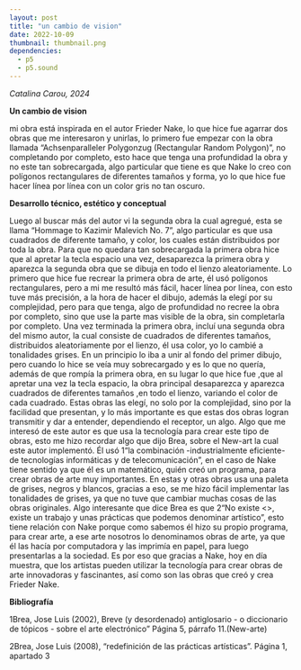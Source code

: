 ```yaml
---
layout: post
title: "un cambio de vision"
date: 2022-10-09
thumbnail: thumbnail.png
dependencies:
  - p5
  - p5.sound
---
```


<div id="div-sketch">
  <script type="text/javascript" src="sketch.js"></script>
</div>

_Catalina Carou, 2024_

**Un cambio de vision**

mi obra está inspirada en el autor Frieder Nake, lo que hice fue agarrar dos obras que me interesaron y unirlas, lo primero fue empezar con la obra llamada “Achsenparalleler Polygonzug (Rectangular Random Polygon)”, no completando por completo, esto hace que tenga una profundidad la obra y no este tan sobrecargada, algo particular que tiene es que Nake lo creo con polígonos rectangulares de diferentes tamaños y forma, yo lo que hice fue hacer línea por línea con un color gris no tan oscuro.

**Desarrollo técnico, estético y conceptual**

Luego al buscar más del autor vi la segunda obra la cual agregué, esta se llama “Hommage to Kazimir Malevich No. 7”, algo particular es que usa cuadrados de diferente tamaño, y color, los cuales están distribuidos por toda la obra. Para que no quedara tan sobrecargada la primera obra hice que al apretar la tecla espacio una vez, desaparezca la primera obra y aparezca la segunda obra que se dibuja en todo el lienzo aleatoriamente.
Lo primero que hice fue recrear la primera obra de arte, él usó polígonos rectangulares, pero a mi me resultó más fácil, hacer línea por línea, con esto tuve más precisión, a la hora de hacer el dibujo, además la elegí por su complejidad, pero para que tenga, algo de profundidad no recree la obra por completo, sino que use la parte mas visible de la obra, sin completarla por completo.
Una vez terminada la primera obra, incluí una segunda obra del mismo autor, la cual consiste de cuadrados de diferentes tamaños, distribuidos aleatoriamente por el lienzo, él usa color, yo lo cambié a tonalidades grises.
En un principio lo iba a unir al fondo del primer dibujo, pero cuando lo hice se veía muy sobrecargado y es lo que no quería, además de que rompía la primera obra, en su lugar lo que hice fue ,que al apretar una vez la tecla espacio, la obra principal desaparezca y aparezca cuadrados de diferentes tamaños ,en todo el lienzo, variando el color de cada cuadrado.
Estas obras las elegí, no solo por la complejidad, sino  por la facilidad que presentan, y lo más importante es que estas dos obras logran transmitir y dar a entender, dependiendo el receptor, un algo.
Algo que me interesó de este autor es que usa la tecnología para crear este tipo de obras, esto me hizo recordar algo que dijo Brea, sobre el New-art la cual este autor implementó. Él usó 1“la combinación -industrialmente eficiente- de tecnologías informáticas y de telecomunicación”, en el caso de Nake tiene sentido ya que él es un matemático, quién creó un programa, para crear obras de arte muy importantes.
En estas y otras obras usa una paleta de grises, negros y blancos, gracias a eso, se me hizo fácil implementar las tonalidades de grises, ya que no tuve que cambiar muchas cosas de las obras originales.
Algo interesante que dice Brea es que 2“No existe <<obra de arte>>, existe un trabajo y unas prácticas que podemos denominar artístico”, esto tiene relación con Nake porque como sabemos él hizo su propio programa, para crear arte, a ese arte nosotros lo denominamos obras de arte, ya que él las hacía por computadora y las imprimía en papel, para luego presentarlas a la sociedad. Es por eso que gracias a Nake, hoy en día muestra, que los artistas pueden utilizar la tecnología para crear obras de arte innovadoras y fascinantes, así como son las obras que creó y crea Frieder Nake.


**Bibliografía**

 1Brea, Jose Luis (2002), Breve (y desordenado) antiglosario - o diccionario de tópicos - sobre el arte electrónico” Página 5, párrafo 11.(New-arte)
 
 2Brea, Jose Luis (2008), “redefinición de las prácticas artísticas”. Página 1, apartado 3
